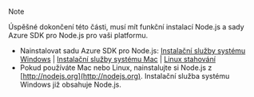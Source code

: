 
> [!NOTE]
> Úspěšné dokončení této části, musí mít funkční instalací Node.js a sady Azure SDK pro Node.js pro vaši platformu.
> 
> * Nainstalovat sadu Azure SDK pro Node.js: [Instalační služby systému Windows](http://go.microsoft.com/fwlink/?LinkId=254279) | [Instalační služby systému Mac](http://go.microsoft.com/fwlink/?LinkId=253471) | [Linux stahování](http://go.microsoft.com/fwlink/?LinkId=253472)
> * Pokud používáte Mac nebo Linux, nainstalujte si Node.js z [http://nodejs.org](http://nodejs.org). Instalační služba systému Windows již obsahuje Node.js.
> 
> 
